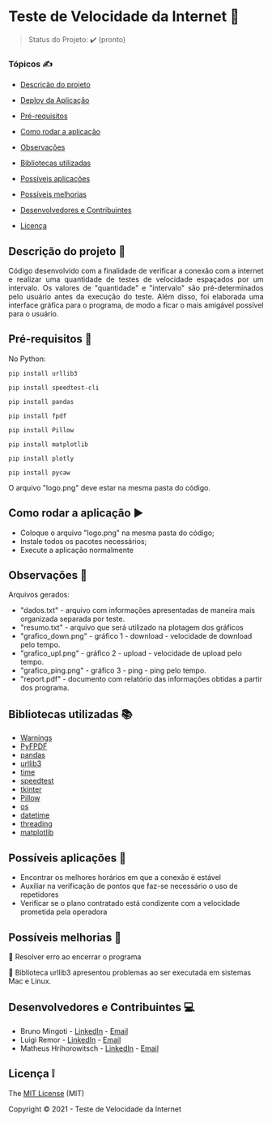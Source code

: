 #                                          Teste de Velocidade da Internet :signal_strength:



> Status do Projeto: :heavy_check_mark: (pronto)

### Tópicos :writing_hand:


- [Descrição do projeto](#descrição-do-projeto-file_folder)

- [Deploy da Aplicação](#deploy-da-aplicação-dash)

- [Pré-requisitos](#pré-requisitos-pushpin)

- [Como rodar a aplicação](#como-rodar-a-aplicação-arrow_forward)
- [Observações](#observações-eyes)
- [Bibliotecas utilizadas](#bibliotecas-utilizadas-books) 
- [Possíveis aplicações](#possíveis-aplicações)
- [Possíveis melhorias](#possíveis-melhorias-rocket)
- [Desenvolvedores e Contribuintes](#desenvolvedores-e-contribuintes-computer)
- [Licença](#licença-grey_exclamation)



## Descrição do projeto :file_folder:

<p align="justify">
Código desenvolvido com a finalidade de verificar a conexão com a internet e realizar uma quantidade de testes de velocidade espaçados por um intervalo. Os valores de "quantidade" e "intervalo" são pré-determinados pelo usuário antes da execução do teste.
Além disso, foi elaborada uma interface gráfica para o programa, de modo a ficar o mais amigável possível para o usuário.
</p>



## Pré-requisitos :pushpin:

No Python:

```
pip install urllib3
```

```
pip install speedtest-cli
```

```
pip install pandas
```

```
pip install fpdf
```

```
pip install Pillow
```

```
pip install matplotlib
```

```
pip install plotly
```

```
pip install pycaw
```


O arquivo "logo.png" deve estar na mesma pasta do código.


## Como rodar a aplicação :arrow_forward:

- Coloque o arquivo "logo.png" na mesma pasta do código;
- Instale todos os pacotes necessários;
- Execute a aplicação normalmente



## Observações :eyes:

Arquivos gerados:
- "dados.txt" - arquivo com informações apresentadas de maneira mais organizada separada por teste.
- "resumo.txt" - arquivo que será utilizado na plotagem dos gráficos
- "grafico_down.png" - gráfico 1 - download - velocidade de download pelo tempo.
- "grafico_upl.png" - gráfico 2 - upload - velocidade de upload pelo tempo.
- "grafico_ping.png" - gráfico 3 - ping - ping pelo tempo.
- "report.pdf" - documento com relatório das informações obtidas a partir dos programa. 



## Bibliotecas utilizadas :books:


- [Warnings](https://docs.python.org/pt-br/3.11/library/warnings.html)
- [PyFPDF](https://pypi.org/project/fpdf/)
- [pandas](https://pypi.org/project/pandas/)
- [urllib3](https://urllib3.readthedocs.io/en/latest/user-guide.html)
- [time](https://docs.python.org/3/library/time.html)
- [speedtest](https://github.com/sivel/speedtest-cli)
- [tkinter](https://docs.python.org/3/library/tkinter.html)
- [Pillow](https://pypi.org/project/Pillow/)
- [os](https://docs.python.org/3/library/os.html)
- [datetime](https://docs.python.org/3/library/datetime.html)
- [threading](https://docs.python.org/3/library/threading.html)
- [matplotlib](https://pypi.org/project/matplotlib/)



## Possíveis aplicações :dart:

- Encontrar os melhores horários em que a conexão é estável
- Auxíliar na verificação de pontos que faz-se necessário o uso de repetidores
- Verificar se o plano contratado está condizente com a velocidade prometida pela operadora



## Possíveis melhorias :rocket:

:memo: Resolver erro ao encerrar o programa

:memo: Biblioteca urllib3 apresentou problemas ao ser executada em sistemas Mac e Linux.



## Desenvolvedores e Contribuintes :computer:


- Bruno Mingoti - [LinkedIn]( https://www.linkedin.com/in/brunomingoti/) - [Email](brunomingoti@gmail.com)
- Luigi Remor - [LinkedIn](https://www.linkedin.com/in/luigiremor/) - [Email](luigiremor@gmail.com)
- Matheus Hrihorowitsch - [LinkedIn](https://www.linkedin.com/in/matheushrihorowitsch/) - [Email](mhrihorowitsch@gmail.com)



## Licença :grey_exclamation:

The [MIT License]() (MIT)

Copyright :copyright: 2021 - Teste de Velocidade da Internet
